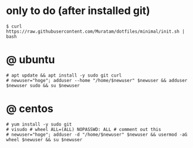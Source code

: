 # only to do (after installed git)
```
$ curl https://raw.githubusercontent.com/Muratam/dotfiles/minimal/init.sh | bash
```

# @ ubuntu
```
# apt update && apt install -y sudo git curl
# newuser="hoge"; adduser --home "/home/$newuser" $newuser && adduser $newuser sudo && su $newuser
```

# @ centos
```
# yum install -y sudo git
# visudo # wheel ALL=(ALL) NOPASSWD: ALL # comment out this
# newuser="hoge"; adduser -d "/home/$newuser" $newuser && usermod -aG wheel $newuser && su $newuser
```
